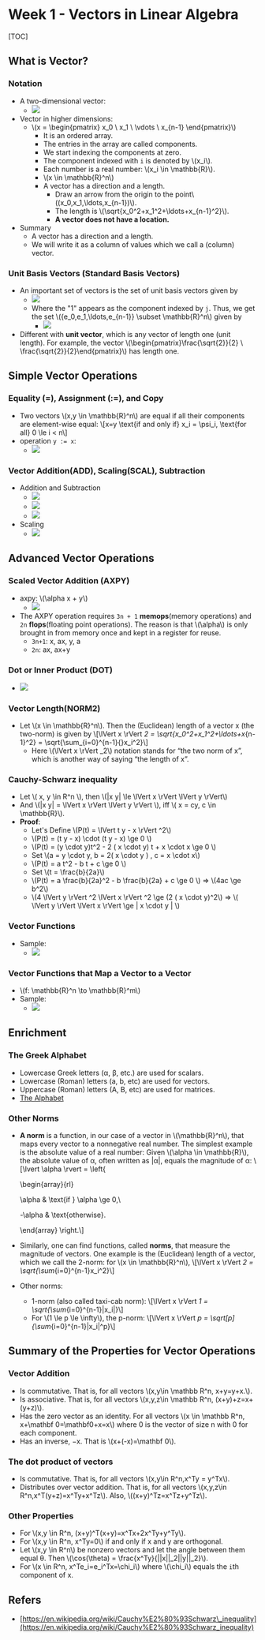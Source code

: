 # Week 1 - Vectors in Linear Algebra

\[TOC\]

## What is Vector?

### Notation

* A two-dimensional vector:
  * ![](../.gitbook/assets/15095033769682%20%281%29.jpg)
* Vector in higher dimensions:
  * \\(x = \begin{pmatrix} x_0 \ x\_1 \ \vdots \ x_{n-1} \end{pmatrix}\\)
    * It is an ordered array.
    * The entries in the array are called components.
    * We start indexing the components at zero.
    * The component indexed with `i` is denoted by \\(x\_i\\).
    * Each number is a real number: \\(x\_i \in \mathbb{R}\\).
    * \\(x \in \mathbb{R}^n\\)
    * A vector has a direction and a length.
      * Draw an arrow from the origin to the point\\(\(x_0,x\_1,\ldots,x_{n-1}\)\\).
      * The length is \\(\sqrt{x_0^2+x\_1^2+\ldots+x_{n-1}^2}\\).
      * **A vector does not have a location.**
* Summary
  * A vector has a direction and a length.
  * We will write it as a column of values which we call a \(column\) vector.

### Unit Basis Vectors \(Standard Basis Vectors\)

* An important set of vectors is the set of unit basis vectors given by
  * ![](../.gitbook/assets/15095053286178.jpg)
  * Where the "1" appears as the component indexed by `j`. Thus, we get the set \\({e_0,e\_1,\ldots,e_{n-1}} \subset \mathbb{R}^n\\) given by
    * ![](../.gitbook/assets/15095055075149.jpg)
* Different with **unit vector**, which is any vector of length one \(unit length\). For example, the vector  \\(\begin{pmatrix}\frac{\sqrt{2}}{2} \ \frac{\sqrt{2}}{2}\end{pmatrix}\\) has length one.

## Simple Vector Operations

### Equality \(=\), Assignment \(:=\), and Copy

* Two vectors \\(x,y \in \mathbb{R}^n\\) are equal if all their components are element-wise equal: \\[x=y \text{if and only if} x\_i = \psi\_i, \text{for all} 0 \le i &lt; n\\]
* operation `y := x`:
  * ![](../.gitbook/assets/15095060143984%20%281%29.jpg)

### Vector Addition\(ADD\), Scaling\(SCAL\), Subtraction

* Addition and Subtraction
  * ![](../.gitbook/assets/15095066472358%20%281%29.jpg)
  * ![](../.gitbook/assets/15095067641781.jpg)
  * ![](../.gitbook/assets/15095067848460.jpg)
* Scaling
  * ![](../.gitbook/assets/15095066774541.jpg)

## Advanced Vector Operations

### Scaled Vector Addition \(AXPY\)

* axpy: \\(\alpha x + y\\)
  * ![](../.gitbook/assets/15095069762490%20%281%29.jpg)
* The AXPY operation requires `3n + 1` **memops**\(memory operations\) and `2n` **flops**\(floating point operations\). The reason is that \\(\alpha\\) is only brought in from memory once and kept in a register for reuse.
  * `3n+1`: x, ax, y, a
  * `2n`: ax, ax+y

### Dot or Inner Product \(DOT\)

* ![](../.gitbook/assets/15095133742389.jpg)

### Vector Length\(NORM2\)

* Let \\(x \in \mathbb{R}^n\\). Then the \(Euclidean\) length of a vector x \(the two-norm\) is given by \\[\lVert x \rVert _2 = \sqrt{x\_0^2+x\_1^2+\ldots+x_{n-1}^2} = \sqrt{\sum\_{i=0}^{n-1}{}x\_i^2}\\]
  * Here \\(\lVert x \rVert \_2\\) notation stands for “the two norm of x”, which is another way of saying “the length of x”.

### Cauchy-Schwarz inequality

* Let \\( x, y \in R^n \\), then \\(\|x y\| \le \lVert x \rVert \lVert y \rVert\\)
* And \\(\|x y\| = \lVert x \rVert \lVert y \rVert \\), iff \\( x = cy, c \in \mathbb{R}\\).
* **Proof**: 
  * Let's Define \\(P\(t\) = \lVert t y - x \rVert ^2\\)
  * \\(P\(t\) = \(t y - x\) \cdot  \(t y - x\) \ge 0 \\)
  * \\(P\(t\) = \(y \cdot y\)t^2 - 2 \( x \cdot y\) t + x \cdot x \ge 0 \\)
  * Set \\(a = y \cdot y, b = 2\( x \cdot y \) , c = x \cdot x\\)
  * \\(P\(t\) = a t^2 - b t + c \ge 0 \\)
  * Set \\(t = \frac{b}{2a}\\)
  * \\(P\(t\) = a \frac{b}{2a}^2 - b \frac{b}{2a} + c \ge 0 \\) =&gt; \\(4ac \ge b^2\\)
  * \\(4 \lVert y \rVert ^2 \lVert x \rVert ^2 \ge \(2 \( x \cdot y\)^2\\) =&gt; \\( \lVert y \rVert \lVert x \rVert \ge \| x \cdot y \| \\)

### Vector Functions

* Sample:
  * ![](../.gitbook/assets/15095166701751%20%281%29.jpg)

### Vector Functions that Map a Vector to a Vector

* \\(f: \mathbb{R}^n \to \mathbb{R}^m\\)
* Sample:
  * ![](../.gitbook/assets/15095168033911.jpg)

## Enrichment

### The Greek Alphabet

* Lowercase Greek letters \(α, β, etc.\) are used for scalars.
* Lowercase \(Roman\) letters \(a, b, etc\) are used for vectors.
* Uppercase \(Roman\) letters \(A, B, etc\) are used for matrices.
* [The Alphabet](https://cs.ericyy.me/SYMBOLS.html)

### Other Norms

* **A norm** is a function, in our case of a vector in \\(\mathbb{R}^n\\), that maps every vector to a nonnegative real number. The simplest example is the absolute value of a real number: Given \\(\alpha \in \mathbb{R}\\), the absolute value of α, often written as \|α\|, equals the magnitude of α: \\[\lvert \alpha \rvert = \left{ 

    \begin{array}{rl} 

    \alpha & \text{if } \alpha \ge 0,\ 

    -\alpha & \text{otherwise}. 

    \end{array} \right.\\]

* Similarly, one can find functions, called **norms**, that measure the magnitude of vectors. One example is the \(Euclidean\) length of a vector, which we call the 2-norm: for \\(x \in \mathbb{R}^n\\), \\[\lVert x \rVert _2 = \sqrt{\sum_{i=0}^{n-1}x\_i^2}\\]
* Other norms:
  * 1-norm \(also called taxi-cab norm\): \\[\lVert x \rVert _1 = \sqrt{\sum_{i=0}^{n-1}\|x\_i\|}\\]
  * For \\(1 \le p \le \infty\\), the p-norm: \\[\lVert x \rVert _p = \sqrt\[p\]{\sum_{i=0}^{n-1}\|x\_i\|^p}\\]

## Summary of the Properties for Vector Operations

### Vector Addition

* Is commutative. That is, for all vectors \\(x,y\in \mathbb R^n, x+y=y+x.\\).
* Is associative. That is, for all vectors \\(x,y,z\in \mathbb R^n, \(x+y\)+z=x+\(y+z\)\\).
* Has the zero vector as an identity. For all vectors \\(x \in \mathbb R^n, x+\mathbf 0=\mathbf0+x=x\\) where 0 is the vector of size n with 0 for each component.
* Has an inverse, −x. That is \\(x+\(-x\)=\mathbf 0\\).

### The dot product of vectors

* Is commutative. That is, for all vectors \\(x,y\in R^n,x^Ty = y^Tx\\).
* Distributes over vector addition. That is, for all vectors \\(x,y,z\in R^n,x^T\(y+z\)=x^Ty+x^Tz\\). Also, \\(\(x+y\)^Tz=x^Tz+y^Tz\\).

### Other Properties

* For \\(x,y \in R^n, \(x+y\)^T\(x+y\)=x^Tx+2x^Ty+y^Ty\\).
* For \\(x,y \in R^n, x^Ty=0\\) if and only if x and y are orthogonal.
* Let \\(x,y \in R^n\\) be nonzero vectors and let the angle between them equal θ. Then \\(\cos\(\theta\) = \frac{x^Ty}{\|\|x\|\|\_2\|\|y\|\|\_2}\\).
* For \\(x \in R^n, x^Te\_i=e\_i^Tx=\chi\_i\\) where \\(\chi\_i\\) equals the `i`th component of x.

## Refers

* [https://en.wikipedia.org/wiki/Cauchy%E2%80%93Schwarz\_inequality](https://en.wikipedia.org/wiki/Cauchy%E2%80%93Schwarz_inequality)

